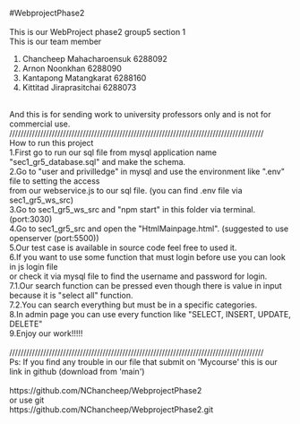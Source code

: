 #WebprojectPhase2<br>
<br>
This is our WebProject phase2 group5 section 1<br>
This is our team member<br>
1. Chancheep Mahacharoensuk 6288092<br>
2. Arnon Noonkhan 6288090<br>
3. Kantapong Matangkarat 6288160<br>
4. Kittitad Jiraprasitchai 6288073<br>
<br>
And this is for sending work to university professors only and is not for commercial use.<br>
//////////////////////////////////////////////////////////////////////////////////////////
<br>
How to run this project<br>
1.First go to run our sql file from mysql application name "sec1_gr5_database.sql" and make the schema.<br>
2.Go to "user and privilledge" in mysql and use the environment like ".env" file to setting the access<br>
  from our webservice.js to our sql file. (you can find .env file via sec1_gr5_ws_src)<br>
3.Go to sec1_gr5_ws_src and "npm start" in this folder via terminal. (port:3030)<br>
4.Go to sec1_gr5_src and open the "HtmlMainpage.html". (suggested to use openserver (port:5500))<br>
5.Our test case is available in source code feel free to used it.<br>
6.If you want to use some function that must login before use you can look in js login file<br>
  or check it via mysql file to find the username and password for login.<br>
7.1.Our search function can be pressed even though there is value in input because it is "select all" function.<br>
7.2.You can search everything but must be in a specific categories.<br>
8.In admin page you can use every function like "SELECT, INSERT, UPDATE, DELETE"<br>
9.Enjoy our work!!!!!<br>
<br>
//////////////////////////////////////////////////////////////////////////////////////////<br>
Ps: If you find any trouble in our file that submit on 'Mycourse' this is our link in github (download from 'main')<br>
<br>
    https://github.com/NChancheep/WebprojectPhase2<br>
                   or use git<br>
    https://github.com/NChancheep/WebprojectPhase2.git
